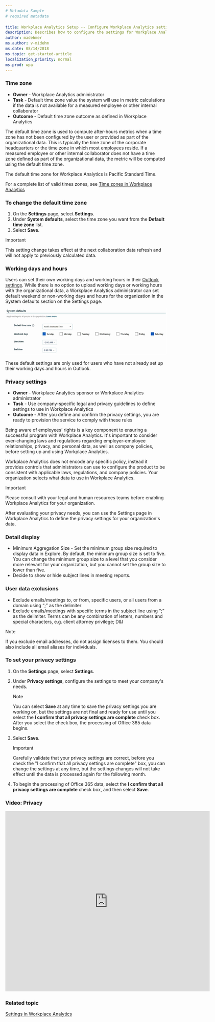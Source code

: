 ```yaml
---
# Metadata Sample
# required metadata

title: Workplace Analytics Setup -- Configure Workplace Analytics settings
description: Describes how to configure the settings for Workplace Analytics.
author: madehmer
ms.author: v-midehm
ms.date: 08/14/2018
ms.topic: get-started-article
localization_priority: normal 
ms.prod: wpa
---
```


### Time zone

* **Owner** - Workplace Analytics administrator
* **Task** - Default time zone value the system will use in metric calculations if the data is not available for a measured employee or other internal collaborator
* **Outcome** - Default time zone outcome as defined in Workplace Analytics

The default time zone is used to compute after-hours metrics when a time zone has not been configured by the user or provided as part of the organizational data. This is typically the time zone of the corporate headquarters or the time zone in which most employees reside. If a measured employee or other internal collaborator does not have a time zone defined as part of the organizational data, the metric will be computed using the default time zone.

The default time zone for Workplace Analytics is Pacific Standard Time.

For a complete list of valid times zones, see [Time zones in Workplace Analytics](../Use/Timezones-for-workplace-analytics.md)  

### To change the default time zone

1. On the **Settings** page, select **Settings**.
2. Under **System defaults**, select the time zone you want from the **Default time zone** list.
3. Select **Save**.

> [!Important]
> This setting change takes effect at the next collaboration data refresh and will not apply to previously calculated data.

### Working days and hours

Users can set their own working days and working hours in their [Outlook settings](https://outlook.office.com/owa/?path=/options/calendarappearance). While there is no option to upload working days or working hours with the organizational data, a Workplace Analytics administrator can set default weekend or non-working days and hours for the organization in the System defaults section on the Settings page.

![System settings default](../images/Wpa/setup/settings-system-defaults-a.png)

These default settings are only used for users who have not already set up their working days and hours in Outlook.

### Privacy settings

* **Owner** - Workplace Analytics sponsor or Workplace Analytics administrator
* **Task** - Use company-specific legal and privacy guidelines to define settings to use in Workplace Analytics
* **Outcome** - After you define and confirm the privacy settings, you are ready to provision the service to comply with these rules

Being aware of employees’ rights is a key component to ensuring a successful program with Workplace Analytics. It's important to consider ever-changing laws and regulations regarding employer-employee relationships, privacy, and personal data, as well as company policies, before setting up and using Workplace Analytics.

Workplace Analytics does not encode any specific policy, instead it provides controls that administrators can use to configure the product to be consistent with applicable laws, regulations, and company policies. Your organization selects what data to use in Workplace Analytics.

> [!Important]
> Please consult with your legal and human resources teams before enabling Workplace Analytics for your organization.

After evaluating your privacy needs, you can use the Settings page in Workplace Analytics to define the privacy settings for your organization's data.

### Detail display

* Minimum Aggregation Size - Set the minimum group size required to display data in Explore. By default, the minimum group size is set to five. You can change the minimum group size to a level that you consider more relevant for your organization, but you cannot set the group size to lower than five.
* Decide to show or hide subject lines in meeting reports.

### User data exclusions

* Exclude emails/meetings to, or from, specific users, or all users from a domain using “;” as the delimiter
* Exclude emails/meetings with specific terms in the subject line using “;” as the delimiter. Terms can be any combination of letters, numbers and special characters, e.g. client attorney privilege; D&I

> [!Note]
> If you exclude email addresses, do not assign licenses to them.  You should also include all email aliases for  individuals.

### To set your privacy settings

1. On the **Settings** page, select **Settings**.
2. Under **Privacy settings**, configure the settings to meet your company's needs.

   > [!Note]
   > You can select **Save** at any time to save the privacy settings you are working on, but the settings are not final and ready for use until you select the **I confirm that all privacy settings are complete** check box. After you select the check box, the processing of Office 365 data begins.

3. Select **Save**.

   > [!Important]
   > Carefully validate that your privacy settings are correct, before you check the "I confirm that all privacy settings are complete" box, you can change the settings at any time, but the settings changes will not take effect until the data is processed again for the following month.

4. To begin the processing of Office 365 data, select the **I confirm that all privacy settings are complete** check box, and then select **Save**.

### Video: Privacy

<!-- out for now
Watch this video to learn how Workplace Analytics handles employee data privacy, and how the Workplace Analytics admin can configure their privacy settings.
-->

<!-- old link, with thumbnail
[<img src="../Images/WpA/setup/Privacy.png" alt="Privacy video">](https://aka.ms/WpAPrivacy_Video)
-->

<iframe width="640" height="564" src="https://player.vimeo.com/video/282897705" frameborder="0" allowFullScreen mozallowfullscreen webkitAllowFullScreen></iframe>

### Related topic
[Settings in Workplace Analytics](../Use/Settings.md)
